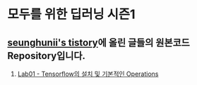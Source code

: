 # 모두를 위한 딥러닝 시즌1
## [seunghunii's tistory](https://seunghuni96.tistory.com/)에 올린 글들의 원본코드 Repository입니다.
1. [Lab01 - Tensorflow의 설치 및 기본적인 Operations](https://seunghuni96.tistory.com/84)
